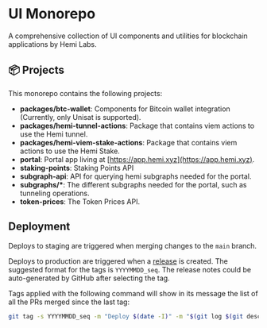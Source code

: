 # UI Monorepo

A comprehensive collection of UI components and utilities for blockchain applications by Hemi Labs.

## 📦 Projects

This monorepo contains the following projects:

- **packages/btc-wallet**: Components for Bitcoin wallet integration (Currently, only Unisat is supported).
- **packages/hemi-tunnel-actions**: Package that contains viem actions to use the Hemi tunnel.
- **packages/hemi-viem-stake-actions**: Package that contains viem actions to use the Hemi Stake.
- **portal**: Portal app living at [https://app.hemi.xyz](https://app.hemi.xyz).
- **staking-points**: Staking Points API
- **subgraph-api**: API for querying hemi subgraphs needed for the portal.
- **subgraphs/\***: The different subgraphs needed for the portal, such as tunneling operations.
- **token-prices**: The Token Prices API.

## Deployment

Deploys to staging are triggered when merging changes to the `main` branch.

Deploys to production are triggered when a [release](https://github.com/hemilabs/ui-monorepo/releases/new) is created.
The suggested format for the tags is `YYYYMMDD_seq`.
The release notes could be auto-generated by GitHub after selecting the tag.

Tags applied with the following command will show in its message the list of all the PRs merged since the last tag:

```sh
git tag -s YYYYMMDD_seq -m "Deploy $(date -I)" -m "$(git log $(git describe --abbrev=0 --tags)..HEAD --oneline | grep Merge)"
```
